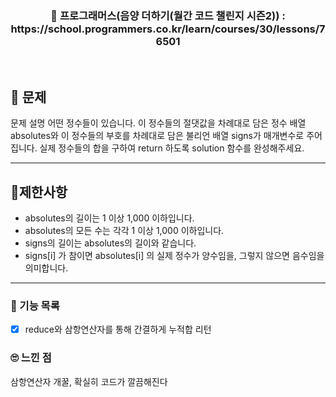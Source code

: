 <h3 align="center"> 
    📢 프로그래머스(음양 더하기(월간 코드 챌린지 시즌2)) : https://school.programmers.co.kr/learn/courses/30/lessons/76501
</h3>

<br>

## 🚀 문제

문제 설명
어떤 정수들이 있습니다. 이 정수들의 절댓값을 차례대로 담은 정수 배열 absolutes와 이 정수들의 부호를 차례대로 담은 불리언 배열 signs가 매개변수로 주어집니다. 실제 정수들의 합을 구하여 return 하도록 solution 함수를 완성해주세요.

---

## 🚦제한사항
- absolutes의 길이는 1 이상 1,000 이하입니다.
- absolutes의 모든 수는 각각 1 이상 1,000 이하입니다.
- signs의 길이는 absolutes의 길이와 같습니다.
- signs[i] 가 참이면 absolutes[i] 의 실제 정수가 양수임을, 그렇지 않으면 음수임을 의미합니다.

---

### 📜 기능 목록
- [x] reduce와 삼항연산자를 통해 간결하게 누적합 리턴

### 🙄 느낀 점
삼항연산자 개꿀, 확실히 코드가 깔끔해진다
